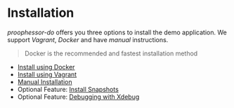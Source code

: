 # Installation

*proophessor-do* offers you three options to install the demo application. We support *Vagrant*, *Docker* and have *manual*
instructions.

> Docker is the recommended and fastest installation method

- [Install using Docker](./docs/installation/docker.md)
- [Install using Vagrant](./docs/installation/vagrant.md)
- [Manual Installation](./docs/installation/manual.md)
- Optional Feature: [Install Snapshots](./docs/installation/snapshots.md)
- Optional Feature: [Debugging with Xdebug](./docs/installation/debugging.md)
